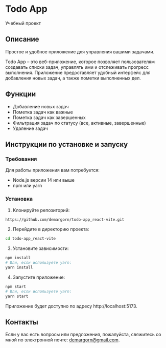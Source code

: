 # Todo App

Учебный проект

## Описание

Простое и удобное приложение для управления вашими задачами.

Todo App – это веб-приложение, которое позволяет пользователям создавать списки задач, управлять ими и отслеживать прогресс выполнения. Приложение предоставляет удобный интерфейс для добавления новых задач, а также пометки выполненных дел.

## Функции

-  Добавление новых задач
-  Пометка задач как важные
-  Пометка задач как завершенных
-  Фильтрация задач по статусу (все, активные, завершенные)
-  Удаление задач

## Инструкции по установке и запуску

### Требования

Для работы приложения вам потребуется:

-  Node.js версии 14 или выше
-  npm или yarn

### Установка

1. Клонируйте репозиторий:

```bash
https://github.com/demargorn/todo-app_react-vite.git
```

2. Перейдите в директорию проекта:

```bash
cd todo-app_react-vite
```

3. Установите зависимости:

```bash
npm install
# Или, если используете yarn:
yarn install
```

4. Запустите приложение:

```bash
npm start
# Или, если используете yarn:
yarn start
```

Приложение будет доступно по адресу http://localhost:5173.


## Контакты

Если у вас есть вопросы или предложения, пожалуйста, свяжитесь со мной по электронной почте: demargorn@gmail.com.

